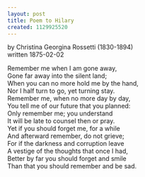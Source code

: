 ```yaml
---
layout: post
title: Poem to Hilary
created: 1129925520
---
```


by Christina Georgina Rossetti (1830-1894)  
written 1875-02-02

Remember me when I am gone away,  
Gone far away into the silent land;  
When you can no more hold me by the hand,  
Nor I half turn to go, yet turning stay.  
Remember me, when no more day by day,  
You tell me of our future that you planned:  
Only remember me; you understand  
It will be late to counsel then or pray.  
Yet if you should forget me, for a while  
And afterward remember, do not grieve;  
For if the darkness and corruption leave  
A vestige of the thoughts that once I had,  
Better by far you should forget and smile  
Than that you should remember and be sad.

